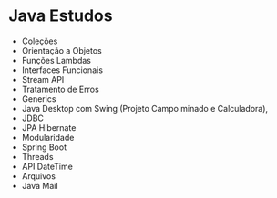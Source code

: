 # Java Estudos

- Coleções
- Orientação a Objetos
- Funções Lambdas
- Interfaces Funcionais
- Stream API
- Tratamento de Erros
- Generics
- Java Desktop com Swing (Projeto Campo minado e Calculadora),
- JDBC
- JPA Hibernate
- Modularidade
- Spring Boot
- Threads
- API DateTime
- Arquivos
- Java Mail
